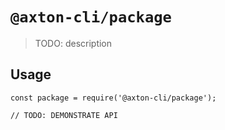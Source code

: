 # `@axton-cli/package`

> TODO: description

## Usage

```
const package = require('@axton-cli/package');

// TODO: DEMONSTRATE API
```
